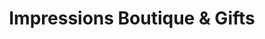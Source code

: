 ---
title: "Impressions Boutique & Gifts"
url: /fayetteville/impressions-boutique-und-gifts/
shop: Kleidung
---